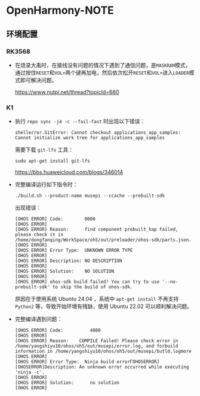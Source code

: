 # OpenHarmony-NOTE
## 环境配置

### RK3568

- 在烧录大禹时，在接线没有问题的情况下遇到了通信问题，是`MASKRAM`模式，通过按住`RESET`和`VOL+`两个键再加电，然后依次松开`RESET`和`VOL+`进入`LOADER`模式即可解决问题。

  https://www.nutpi.net/thread?topicId=660

### K1

- 执行 `repo sync -j4 -c --fail-fast` 时出现以下错误：

  ```shell
  shellerror.GitError: Cannot checkout applications_app_samples: Cannot initialize work tree for applications_app_samples
  ```

  需要下载 `git-lfs` 工具：

  ```shell
  sudo apt-get install git-lfs
  ```

  https://bbs.huaweicloud.com/blogs/346014

- 完整编译运行如下指令时：

  ```shell
  ./build.sh --product-name musepi --ccache --prebuilt-sdk
  ```

  出现错误：

  ```shell
  [OHOS ERROR] Code:        0000
  [OHOS ERROR] 
  [OHOS ERROR] Reason:      find component prebuilt_hap failed, please check it in /home/dongfanqing/WorkSpace/oh5/out/preloader/ohos-sdk/parts.json.
  [OHOS ERROR] 
  [OHOS ERROR] Error Type:  UNKNOWN ERROR TYPE
  [OHOS ERROR] 
  [OHOS ERROR] Description: NO DESCRIPTION
  [OHOS ERROR] 
  [OHOS ERROR] Solution:    NO SOLUTION
  [OHOS ERROR] 
  [OHOS ERROR] ohos-sdk build failed! You can try to use '--no-prebuilt-sdk' to skip the build of ohos-sdk.
  ```

  原因在于使用系统 Ubuntu 24.04 ，系统中 `apt-get install` 不再支持 `Python2` 等，导致开始环境有残缺，使用 Ubuntu 22.02 可以顺利解决问题。

- 完整编译遇到问题：

  ```shell
  [OHOS ERROR] Code:		  4000
  [OHOS ERROR]
  [OHOS ERROR] Reason:	  COMPILE Failed! Please check error in /home/yangshiyu10/ohos/oh5/out/musepi/error.log, and forbuild information in /home/yangshiyu10/ohos/oh5/out/musepi/butld.logmore
  [OHOS ERROR]
  [OHOS ERROR] Error Type:  Ninja build errorГOHOSERROR][OHOSERROR]Description: An unknown error occurred while executing 'ninja -c'.
  [OHOS ERROR]
  [OHOS ERROR] Solution:	  no solution
  [OHOS ERROR]
  ```

  

